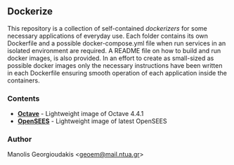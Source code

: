 ## Dockerize

This repository is a collection of self-contained *dockerizers* for some necessary applications of everyday use. Each folder contains its own Dockerfile and a possible docker-compose.yml file when run services in an isolated environment are required. A README file on how to build and run docker images, is also provided. In an effort to create as small-sized as possible docker images only the necessary instructions have been written in each Dockerfile ensuring smooth operation of each application inside the containers.

### Contents

* **[Octave](https://github.com/geoem/dockerize/tree/master/octave)** - Lightweight image of Octave 4.4.1
* **[OpenSEES](https://github.com/geoem/dockerize/tree/master/opensees)** - Lightweight image of latest OpenSEES

### Author

Manolis Georgioudakis <<geoem@mail.ntua.gr>>